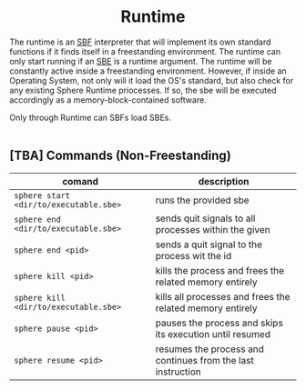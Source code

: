 <p align="center">
    <h1 align="center"><b>Runtime</b></h1>
</p>

The runtime is an [SBF](sbf.md) interpreter that will implement its own standard functions if it finds itself in a freestanding environment. The runtime can only start running if an [SBE](sbe.md) is a runtime argument.
The runtime will be constantly active  inside a freestanding environment. However, if inside an Operating System, not only will it load the OS's standard, but also check for any existing Sphere Runtime priocesses. If so, the sbe will be executed accordingly as a memory-block-contained software.

Only through Runtime can SBFs load SBEs.
<br>
<br>
## [TBA] Commands (Non-Freestanding)
|     comand                           |                             description                                  |
|--------------------------------------|--------------------------------------------------------------------------|
|`sphere start <dir/to/executable.sbe>`| runs the provided sbe                                                    |
|`sphere end <dir/to/executable.sbe>`  | sends quit signals to all processes within the given                     | 
|`sphere end <pid>`                    | sends a quit signal to the process wit the id                            |
|`sphere kill <pid>`                   | kills the process and frees the related memory entirely                  |
|`sphere kill <dir/to/executable.sbe>` | kills all processes and frees the related memory entirely                |
|`sphere pause <pid>`                  | pauses the process and skips its execution until resumed                 |
|`sphere resume <pid>`                 | resumes the process and continues from the last instruction              |
